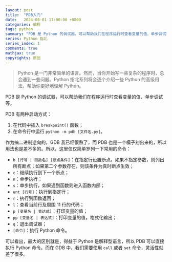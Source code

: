 ```yaml
---
layout: post
title:  "PDB入门"
date:   2024-08-01 17:00:00 +0800
categories: 编程
tags: python
summary: "PDB 是 Python 的调试器，可以帮助我们在程序运行时查看变量的值、单步调试等。本文介绍了 PDB 的基本使用方法，包括常用命令和示例。"
series: Python 指北
series_index: 1
comments: true
mathjax: true
copyrights: 原创
---
```


> Python 是一门非常简单的语言。然而，当你开始写一些复杂的程序时，总会遇到一些问题。Python 指北系列将会逐个介绍一些 Python 的高级用法，帮助你更好地理解 Python。

PDB 是 Python 的调试器，可以帮助我们在程序运行时查看变量的值、单步调试等。

PDB 有两种启动方式：

1. 在代码中插入 `breakpoint()` 函数；
2. 在命令行中运行 `python -m pdb [文件名.py]`。

作为搞二进制逆向的，GDB 我已经很熟了，而 PDB 也是一个模子刻出来的，所以用法也是差不多的。所以，这里仅仅简单罗列一下常用的命令：

- `b [行号 | 函数名] [断点条件]`：在指定行设置断点。如果不指定参数，则列出所有断点；如果第二个参数存在，则该条件为真时断点生效；
- `c`：继续执行到下一个断点；
- `n`：单步执行；
- `s`：单步执行，如果遇到函数则进入函数内部；
- `unt [行号]`：执行到指定行；
- `r`：执行到函数返回；
- `l`：查看当前行及周围 11 行的代码；
- `p [变量名 | 表达式]`：打印变量的值；
- `pp [变量名 | 表达式]`：打印变量的值，格式化输出；
- `q`：退出调试器；
- `[命令]`：执行 Python 命令。

可以看出，最大的区别就是，得益于 Python 是解释型语言，所以 PDB 可以直接执行 Python 命令。而在 GDB 中，我们需要使用 `call` 或者 `set` 命令，灵活性就差了很多。
